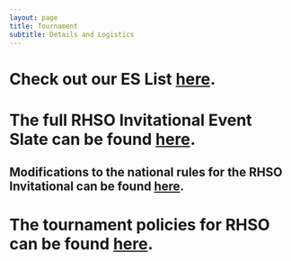 ```yaml
---
layout: page
title: Tournament
subtitle: Details and Logistics
---
```

# Check out our ES List [here](https://rhsoi.github.io/eventsupervisors/).


# The full RHSO Invitational Event Slate can be found [here](https://docs.google.com/document/d/1jMsXvYGb6b6OundxjEaNgC3uk9JMjTkPxkcytH2aSu4/edit?usp=sharing).
## Modifications to the national rules for the RHSO Invitational can be found [here](https://docs.google.com/document/d/1SAtxygvdiYcVk8G_-nRNiynoIFiG_FClc5-sPybRyzo/edit?usp=sharing).

# The tournament policies for RHSO can be found [here](https://docs.google.com/document/d/1j2GfbtZRVkHbLEZlZYnzcaUrr3eobrzMzU9noHi2g9A/edit?usp=sharing).
